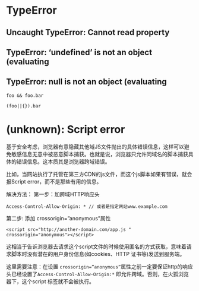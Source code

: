 # TypeError
## Uncaught TypeError: Cannot read property
## TypeError: ‘undefined’ is not an object (evaluating
## TypeError: null is not an object (evaluating
```
foo && foo.bar

(foo||{}).bar
```

# (unknown): Script error
基于安全考虑，浏览器有意隐藏其他域JS文件抛出的具体错误信息，这样可以避免敏感信息无意中被恶意脚本捕获。也就是说，浏览器只允许同域名的脚本捕获具体的错误信息。这本质其是浏览器跨域错误。

比如，当网站执行了托管在第三方CDN的js文件，而这个js脚本如果有错误，就会报Script error，而不是那些有用的信息。

解决方法：
第一步：加跨域HTTP响应头
```
Access-Control-Allow-Origin: * // 或者是指定网站www.example.com
```
第二步: 添加 crossorigin=”anonymous”属性
```
<script src="http://another-domain.com/app.js " crossorigin="anonymous"></script>
```
这相当于告诉浏览器去请求这个script文件的时候使用匿名的方式获取，意味着请求脚本时没有潜在的用户身份信息(如cookies、HTTP 证书等)发送到服务端。

这里需要注意：在设置 `crossorigin=”anonymous”`属性之前一定要保证http的响应头已经设置了`Access-Control-Allow-Origin:*` 即允许跨域。否则，在火狐浏览器下，这个script 标签就不会被执行。
